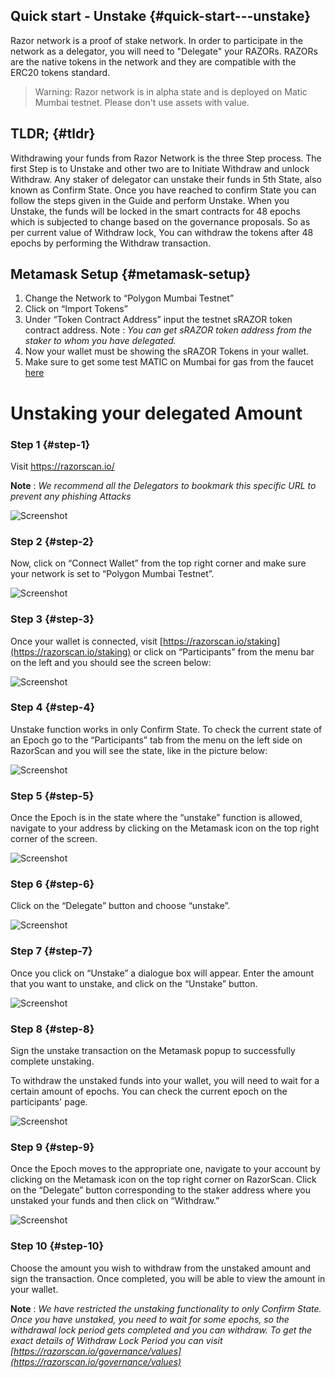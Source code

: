 ## Quick start - Unstake {#quick-start---unstake}

Razor network is a proof of stake network. In order to participate in the network as a delegator, you will need to "Delegate" your RAZORs. RAZORs are the native tokens in the network and they are compatible with the ERC20 tokens standard.

> Warning: Razor network is in alpha state and is deployed on Matic Mumbai testnet. Please don't use assets with value.

## TLDR; {#tldr}

Withdrawing your funds from Razor Network is the three Step process. The first Step is to Unstake and other two are to Initiate Withdraw and unlock Withdraw. Any staker of delegator can unstake their funds in 5th State, also known as Confirm State. Once you have reached to confirm State you can follow the steps given in the Guide and perform Unstake. When you Unstake, the funds will be locked in the smart contracts for 48 epochs which is subjected to change based on the governance proposals. So as per current value of Withdraw lock, You can withdraw the tokens after 48 epochs by performing the Withdraw transaction. 

## Metamask Setup {#metamask-setup}

1. Change the Network to “Polygon Mumbai Testnet” 
2. Click on “Import Tokens” 
3. Under “Token Contract Address” input the testnet sRAZOR token contract address.
     Note : *You can get sRAZOR token address from the staker to whom you have delegated.*
4. Now your wallet must be showing the sRAZOR Tokens in your wallet.
5. Make sure to get some test MATIC on Mumbai for gas from the faucet [here](https://faucet.polygon.technology/)

# Unstaking your delegated Amount

### Step 1 {#step-1}

 Visit <https://razorscan.io/>

 **Note** : *We recommend all the Delegators to bookmark this specific URL to prevent any phishing Attacks*

![Screenshot](/img/1.png)

### Step 2 {#step-2}
 Now, click on “Connect Wallet” from the top right corner and make sure your network is set to “Polygon Mumbai Testnet”.

![Screenshot](/img/2.png)

### Step 3 {#step-3}
 Once your wallet is connected, visit [https://razorscan.io/staking](https://razorscan.io/staking) or click on “Participants” from the menu bar on the left and you should see the screen below:

![Screenshot](/img/3.png)

### Step 4 {#step-4}

Unstake function works in only Confirm State. To check the current state of an Epoch go to the “Participants” tab from the menu on the left side on RazorScan and you will see the state, like in the picture below: 

![Screenshot](/img/8.png)


### Step 5 {#step-5}

Once the Epoch is in the state where the “unstake” function is allowed, navigate to your address by clicking on the Metamask icon on the top right corner of the screen.

![Screenshot](/img/9.png)


### Step 6 {#step-6}

Click on the “Delegate” button and choose “unstake”.

![Screenshot](/img/10.png)


### Step 7 {#step-7}

Once you click on “Unstake” a dialogue box will appear. Enter the amount that you want to unstake, and click on the “Unstake” button.

![Screenshot](/img/11.png)


### Step 8 {#step-8}

Sign the unstake transaction on the Metamask popup to successfully complete unstaking.

To withdraw the unstaked funds into your wallet, you will need to wait for a certain amount of epochs. You can check the current epoch on the participants' page.

![Screenshot](/img/12.png)


### Step 9 {#step-9}

Once the Epoch moves to the appropriate one, navigate to your account by clicking on the Metamask icon on the top right corner on RazorScan. Click on the “Delegate” button corresponding to the staker address where you unstaked your funds and then click on “Withdraw.” 

![Screenshot](/img/13.png)


### Step 10 {#step-10}

Choose the amount you wish to withdraw from the unstaked amount and sign the transaction. Once completed, you will be able to view the amount in your wallet. 

**Note** : *We have restricted the unstaking functionality to only Confirm State. Once you have unstaked, you need to wait for some epochs, so the withdrawal lock period gets completed and you can withdraw. To get the exact details of Withdraw Lock Period you can visit [https://razorscan.io/governance/values](https://razorscan.io/governance/values)*

